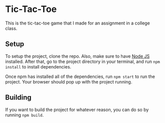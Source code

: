 # Tic-Tac-Toe
This is the tic-tac-toe game that I made for an assignment in a college class.

## Setup
To setup the project, clone the repo. Also, make sure to have [Node JS](https://nodejs.org/en/download/) installed. After that, go to the project directory in your terminal, and run `npm install` to install dependencies.

Once npm has installed all of the dependencies, run `npm start` to run the project. Your browser should pop up with the project running.

## Building
If you want to build the project for whatever reason, you can do so by running `npm build`.
